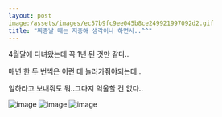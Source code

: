 ```yaml
---
layout: post
image:/assets/images/ec57b9fc9ee045b8ce249921997092d2.gif
title: "짜증날 때는 지중해 생각이나 하면서..^^"
---
```


4월달에 다녀왔는데 꼭 1년 된 것만 같다..

매년 한 두 번씩은 이런 데 놀러가줘야되는데..

일하라고 보내줘도 뭐..그다지 억울할 건 없다..

![image](/assets/images/ec57b9fc9ee045b8ce249921997092d2.gif)
![image](/assets/images/373f153e0e176cb84cf7b8bd96308f4e.gif)
![image](/assets/images/6ed72ec4b45cd486bdc61fce6faf45be.gif)


